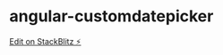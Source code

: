 # angular-customdatepicker

[Edit on StackBlitz ⚡️](https://stackblitz.com/edit/angular-customdatepicker)